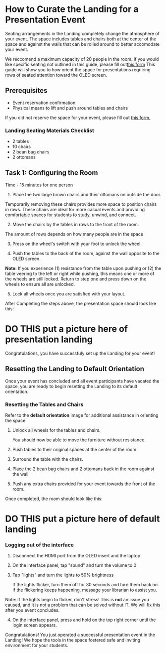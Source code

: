 # How to Curate the Landing for a Presentation Event

Seating arrangements in the Landing completely change the atmosphere of your event. The space includes tables and chairs both at the center of the space and against the walls that can be rolled around to better accomodate your event. 

We reccomend a maximum capacity of 20 people in the room. If you would like specific seating not outlined in this guide, please fill out[this form](https://studentcenters.ncsu.edu/events/resources/forms/event-request-form/) This guide will show you to how orient the space for presentations requiring rows of seated attention toward the OLED screen.

## Prerequisites
* Event reservation confirmation
* Physical means to lift and push around tables and chairs

If you did not reserve the space for your event, please fill out [this form.](https://studentcenters.ncsu.edu/events/resources/forms/event-request-form/)

### Landing Seating Materials Checklist
* 2 tables
* 10 chairs
* 2 bean bag chairs
* 2 ottomans

## Task 1: Configuring the Room
Time - 15 minutes for one person

1. Place the two large brown chairs and their ottomans on outside the door.

 Temporarily removing these chairs provides more space to position chairs in rows. These chairs are ideal for more casual events and providing comfortable spaces for students to study, unwind, and connect. 

2. Move the chairs by the tables in rows to the front of the room.

The amount of rows depends on how many people are in the space

3. Press on the wheel's switch with your foot to unlock the wheel.

4. Push the tables to the back of the room, against the wall opposite to the OLED screen.

**Note:** If you experience (1) resistance from the table upon pushing or (2) the table veering to the left or right while pushing, this means one or more of the wheels are still locked. Return to step one and press down on the wheels to ensure all are unlocked. 

5. Lock all wheels once you are satisfied with your layout.

After Completing the steps above, the presentation space should look like this:
# DO THIS put a picture here of presentation landing

Congratulations, you have successfuly set up the Landing for your event! 

## Resetting the Landing to Default Orientation
Once your event has concluded and all event participants have vacated the space, you are ready to begin resetting the Landing to its default orientation. 

### Resetting the Tables and Chairs
Refer to the **default orientation** image for additional assistance in orienting the space. 

1. Unlock all wheels for the tables and chairs.

    You should now be able to move the furniture without resistance.

2. Push tables to their original spaces at the center of the room.
3. Surround the table with the chairs.
4. Place the 2 bean bag chairs and 2 ottomans back in the room against the wall
5. Push any extra chairs provided for your event towards the front of the room.

Once completed, the room should look like this:

# DO THIS put a picture here of default landing
### Logging out of the interface
1. Disconnect the HDMI port from the OLED insert and the laptop
2. On the interface panel, tap "sound" and turn the volume to 0
3. Tap "lights" and turn the lights to 50% brightness

    If the lights flicker, turn them off for 30 seconds and turn them back on. If the flickering keeps happening, message your librarian to assist you. 

Note: If the lights begin to flicker, don't stress! This is **not** an issue you caused, and it is not a problem that can be solved without IT. We will fix this after you event concludes. 

4. On the interface panel, press and hold on the top right corner until the login screen appears.

Congratulations! You just operated a successful presentation event in the Landing! We hope the tools in the space fostered safe and inviting environment for your students. 